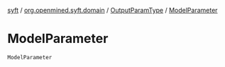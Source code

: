 [syft](../../index.md) / [org.openmined.syft.domain](../index.md) / [OutputParamType](index.md) / [ModelParameter](./-model-parameter.md)

# ModelParameter

`ModelParameter`